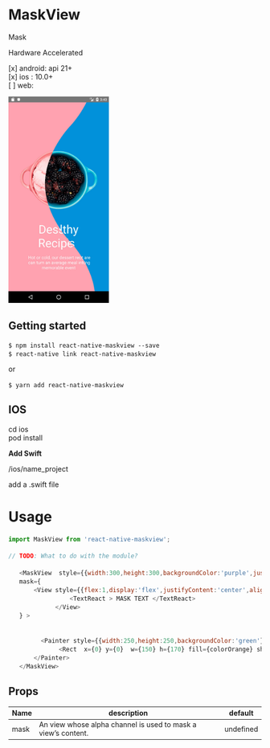 # MaskView

Mask

Hardware Accelerated 

[x] android: api 21+   
[x] ios : 10.0+   
[ ] web:   

<img src="./src/img/preview.jpg" width="200">


## Getting started

`$ npm install react-native-maskview --save`  
`$ react-native link react-native-maskview`  
  
or

`$ yarn add react-native-maskview `
    

## IOS

cd ios   
pod install

**Add Swift**

/ios/name_project

add a .swift file  
  

# Usage
```javascript
import MaskView from 'react-native-maskview';

// TODO: What to do with the module?

   <MaskView  style={{width:300,height:300,backgroundColor:'purple',justifyContent:'center',alignItems:'center'}}
   mask={
       <View style={{flex:1,display:'flex',justifyContent:'center',alignItems:'center'}}>
                 <TextReact > MASK TEXT </TextReact>
             </View>
   } >


         <Painter style={{width:250,height:250,backgroundColor:'green'}}>
              <Rect  x={0} y={0}  w={150} h={170} fill={colorOrange} shadowOpacity={1} shadowOffset={{x:10,y:10}}/>
       </Painter>
   </MaskView>

```


## Props   

| Name | description  | default |
| --- | --- | --- |
| mask | An view whose alpha channel is used to mask a view’s content.  | undefined |


